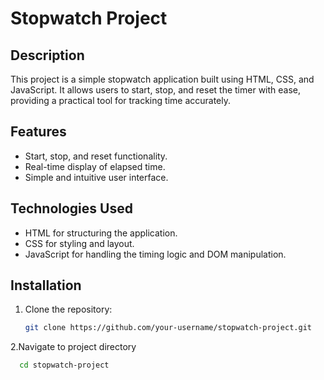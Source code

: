 # Stopwatch Project

## Description
This project is a simple stopwatch application built using HTML, CSS, and JavaScript. It allows users to start, stop, and reset the timer with ease, providing a practical tool for tracking time accurately.

## Features
- Start, stop, and reset functionality.
- Real-time display of elapsed time.
- Simple and intuitive user interface.

## Technologies Used
- HTML for structuring the application.
- CSS for styling and layout.
- JavaScript for handling the timing logic and DOM manipulation.

## Installation
1. Clone the repository:
   ```bash
   git clone https://github.com/your-username/stopwatch-project.git

2.Navigate to project directory
   ```bash
     cd stopwatch-project



